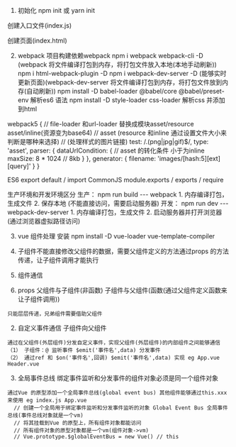 1. 初始化
  npm init 或 yarn init

  创建入口文件(index.js)

  创建页面(index.html)

2. webpack
  项目构建依赖webpack
  npm i webpack webpack-cli -D (webpack 将文件编译打包到内存，将打包文件放入本地(本地手动刷新))
  npm i html-webpack-plugin -D
  npm i webpack-dev-server -D (能够实时更新页面)(webpack-dev-server 将文件编译打包到内存，将打包文件放到内存(自动刷新))
  npm install -D babel-loader @babel/core @babel/preset-env 解析es6 语法
  npm install -D style-loader css-loader 解析css 并添加到html

  webpack5
  {
    // file-loader 和url-loader 替换成模块asset/resource asset/inline(资源变为base64)
    // asset (resource 和inline 通过设置文件大小来判断是哪种来选择)
    // (处理样式的图片链接)
    test: /\.(png|jpg|gif)$/,
    type: 'asset',
    parser: {
      dataUrlCondition: { // asset 的转化条件 小于为inline
        maxSize: 8 * 1024 // 8kb
      }
    },
    generator: {
      filename: 'images/[hash:5][ext][query]'
    }
  } 

  ES6 export default / import
  CommonJS module.exports / exports / require 

  生产环境和开发环境区分
    生产： npm run build --- webpack 
          1. 内存编译打包，生成文件
          2. 保存本地 (不能直接访问，需要启动服务器)
    开发： npm run dev --- webpack-dev-server
          1. 内存编译打包，生成文件
          2. 启动服务器并打开浏览器 (通过浏览器虚拟路径访问)

3. vue 组件处理
  安装
  npm install -D vue-loader vue-template-compiler

4. 子组件不能直接修改父组件的数据，需要父组件定义的方法通过props 的方法传递，让子组件调用才能执行

5. 组件通信
  1. props
    父组件与子组件(非函数)
    子组件与父组件(函数(通过父组件定义函数来让子组件调用))

    只能层层传递，兄弟组件需要借助父组件

  2. 自定义事件通信
    子组件向父组件

    通过在父组件(外层组件)分发自定义事件，实现父组件(外层组件)的内部组件之间能够通信
    （1） 子组件：@ 监听事件 $emit('事件名',data) 分发事件
    （2） 通过ref 和 $on('事件名',回调) $emit('事件名',data) 实现 eg App.vue Header.vue

  3. 全局事件总线
    绑定事件监听和分发事件的组件对象必须是同一个组件对象

    通过Vue 的原型添加一个全局事件总线(global event bus) 其他组件能够通过this.xxx 来使用 eg index.js App.vue
      // 创建一个全局用于绑定事件监听和分发事件监听的对象 Global Event Bus 全局事件总线(事件总线对象就是一个vm)
      // 将其挂载到Vue 的原型上，所有组件对象都能访问 
      // 所有组件对象的原型对象都是一个vm(组件对象->vm)
      // Vue.prototype.$globalEventBus = new Vue() // this